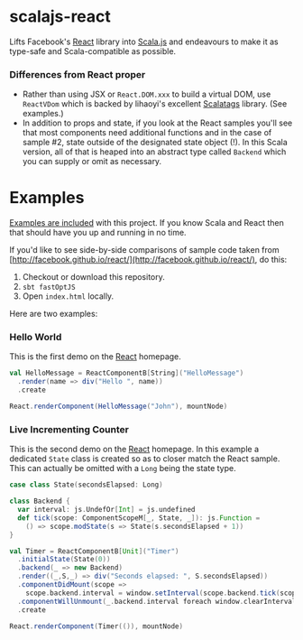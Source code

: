 scalajs-react
=============

Lifts Facebook's [React](http://facebook.github.io/react/) library into [Scala.js](http://www.scala-js.org/) and endeavours to make it as type-safe and Scala-compatible as possible.

### Differences from React proper
* Rather than using JSX or `React.DOM.xxx` to build a virtual DOM, use `ReactVDom` which is backed by lihaoyi's excellent [Scalatags](https://github.com/lihaoyi/scalatags) library. (See examples.)
* In addition to props and state, if you look at the React samples you'll see that most components need additional functions and in the case of sample #2, state outside of the designated state object (!). In this Scala version, all of that is heaped into an abstract type called `Backend` which you can supply or omit as necessary.

Examples
========

[Examples are included](https://github.com/japgolly/scalajs-react/tree/master/src/main/scala/japgolly/scalareactjs/example) with this project. If you know Scala and React then that should have you up and running in no time.

If you'd like to see side-by-side comparisons of sample code taken from [http://facebook.github.io/react/](http://facebook.github.io/react/), do this:

1. Checkout or download this repository.
1. `sbt fastOptJS`
1. Open `index.html` locally.

Here are two examples:

### Hello World
This is the first demo on the [React](http://facebook.github.io/react/) homepage.
```scala
val HelloMessage = ReactComponentB[String]("HelloMessage")
  .render(name => div("Hello ", name))
  .create

React.renderComponent(HelloMessage("John"), mountNode)
```

### Live Incrementing Counter
This is the second demo on the [React](http://facebook.github.io/react/) homepage.
In this example a dedicated `State` class is created so as to closer match the React sample. This can actually be omitted with a `Long` being the state type.
```scala
case class State(secondsElapsed: Long)

class Backend {
  var interval: js.UndefOr[Int] = js.undefined
  def tick(scope: ComponentScopeM[_, State, _]): js.Function =
    () => scope.modState(s => State(s.secondsElapsed + 1))
}

val Timer = ReactComponentB[Unit]("Timer")
  .initialState(State(0))
  .backend(_ => new Backend)
  .render((_,S,_) => div("Seconds elapsed: ", S.secondsElapsed))
  .componentDidMount(scope =>
    scope.backend.interval = window.setInterval(scope.backend.tick(scope), 1000))
  .componentWillUnmount(_.backend.interval foreach window.clearInterval)
  .create

React.renderComponent(Timer(()), mountNode)
```

